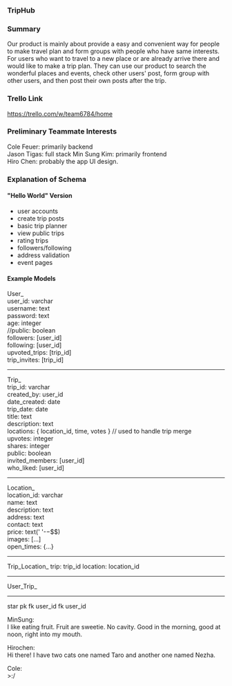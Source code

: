 ### TripHub

### Summary

Our product is mainly about provide a easy and convenient way for people to make travel plan and form groups with people who have same interests. For users who want to travel to a new place or are already arrive there and would like to make a trip plan. They can use our product to search the wonderful places and events, check other users' post, form group with other users, and then post their own posts after the trip.

### Trello Link

https://trello.com/w/team6784/home

### Preliminary Teammate Interests

Cole Feuer: primarily backend  
Jason Tigas: full stack
Min Sung Kim: primarily frontend  
Hiro Chen: probably the app UI design.

### Explanation of Schema

#### "Hello World" Version

-   user accounts
-   create trip posts
-   basic trip planner
-   view public trips
-   rating trips
-   followers/following
-   address validation
-   event pages

#### Example Models

User\_  
user_id: varchar  
username: text  
password: text  
age: integer  
//public: boolean  
followers: [user_id]  
following: [user_id]  
upvoted_trips: [trip_id]  
trip_invites: [trip_id]

---

Trip\_  
trip_id: varchar  
created_by: user_id  
date_created: date  
trip_date: date  
title: text  
description: text  
locations: { location_id, time, votes } // used to handle trip merge  
upvotes: integer  
shares: integer  
public: boolean  
invited_members: [user_id]  
who_liked: [user_id]

---

Location\_  
location_id: varchar  
name: text  
description: text  
address: text  
contact: text  
price: text(' '-$-$$$)  
images: [...]  
open_times: {...}

---

Trip_Location\_
trip: trip_id
location: location_id

---

User_Trip\_

---

star
pk
fk user_id
fk user_id

MinSung:  
I like eating fruit. Fruit are sweetie. No cavity. Good in the morning, good at noon, right into my mouth.

Hirochen:  
Hi there! I have two cats one named Taro and another one named Nezha. 

Cole:  
\>:/
